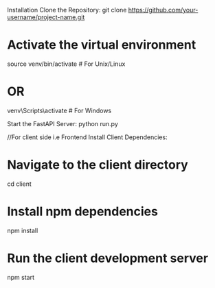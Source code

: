 Installation
Clone the Repository:
git clone https://github.com/your-username/project-name.git


# Activate the virtual environment
source venv/bin/activate   # For Unix/Linux
# OR
venv\Scripts\activate      # For Windows

Start the FastAPI Server:
python run.py


//For client side i.e Frontend 
Install Client Dependencies:

# Navigate to the client directory
cd client

# Install npm dependencies
npm install

# Run the client development server
npm start


